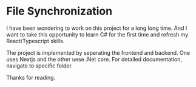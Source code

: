 # File Synchronization
I have been wondering to work on this project for a long long time. And I want to take this opportunity to learn C# for the first time and refresh my React/Typescript skills. 

The project is implemented by seperating the frontend and backend. One uses Nextjs and the other uese .Net core. For detailed documentation, navigate to specific folder. 

Thanks for reading.